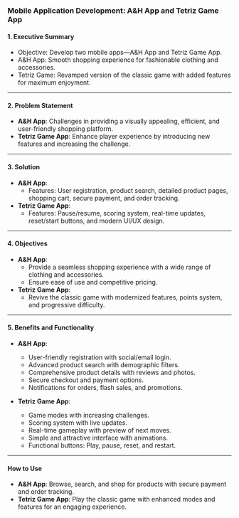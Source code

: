 ### Mobile Application Development: A&H App and Tetriz Game App

#### **1. Executive Summary**
- Objective: Develop two mobile apps—A&H App and Tetriz Game App.
- A&H App: Smooth shopping experience for fashionable clothing and accessories.
- Tetriz Game: Revamped version of the classic game with added features for maximum enjoyment.

---

#### **2. Problem Statement**
- **A&H App**: Challenges in providing a visually appealing, efficient, and user-friendly shopping platform.  
- **Tetriz Game App**: Enhance player experience by introducing new features and increasing the challenge.

---

#### **3. Solution**
- **A&H App**:  
  - Features: User registration, product search, detailed product pages, shopping cart, secure payment, and order tracking.  
- **Tetriz Game App**:  
  - Features: Pause/resume, scoring system, real-time updates, reset/start buttons, and modern UI/UX design.

---

#### **4. Objectives**
- **A&H App**:  
  - Provide a seamless shopping experience with a wide range of clothing and accessories.  
  - Ensure ease of use and competitive pricing.  
- **Tetriz Game App**:  
  - Revive the classic game with modernized features, points system, and progressive difficulty.  

---

#### **5. Benefits and Functionality**
- **A&H App**:  
  - User-friendly registration with social/email login.  
  - Advanced product search with demographic filters.  
  - Comprehensive product details with reviews and photos.  
  - Secure checkout and payment options.  
  - Notifications for orders, flash sales, and promotions.  

- **Tetriz Game App**:  
  - Game modes with increasing challenges.  
  - Scoring system with live updates.  
  - Real-time gameplay with preview of next moves.  
  - Simple and attractive interface with animations.  
  - Functional buttons: Play, pause, reset, and restart.

---

#### **How to Use**  
- **A&H App**: Browse, search, and shop for products with secure payment and order tracking.  
- **Tetriz Game App**: Play the classic game with enhanced modes and features for an engaging experience.
